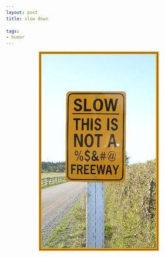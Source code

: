 ```yaml
---
layout: post
title: slow down

tags:
- humor
---
```

<div style="text-align:center">
    <img src="uploads/not_a_freeway.jpg" alt="slow down, this is not a %$&amp;#@ freeway"/>
</div>

